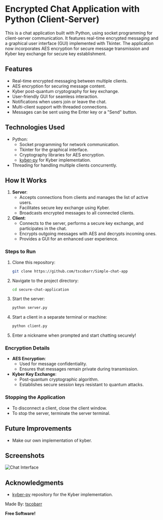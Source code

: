# Encrypted Chat Application with Python (Client-Server)

This is a chat application built with Python, using socket programming for client-server communication. It features real-time encrypted messaging and a graphical user interface (GUI) implemented with Tkinter. The application now incorporates AES encryption for secure message transmission and Kyber key exchange for secure key establishment.

## Features
- Real-time encrypted messaging between multiple clients.
- AES encryption for securing message content.
- Kyber post-quantum cryptography for key exchange.
- User-friendly GUI for seamless interaction.
- Notifications when users join or leave the chat.
- Multi-client support with threaded connections.
- Messages can be sent using the Enter key or a "Send" button.

## Technologies Used
- Python:
  - Socket programming for network communication.
  - Tkinter for the graphical interface.
  - Cryptography libraries for AES encryption.
  - [kyber-py](https://github.com/GiacomoPope/kyber-py) for Kyber implementation.
- Threading for handling multiple clients concurrently.

## How It Works
1. **Server**:
   - Accepts connections from clients and manages the list of active users.
   - Facilitates secure key exchange using Kyber.
   - Broadcasts encrypted messages to all connected clients.
2. **Client**:
   - Connects to the server, performs a secure key exchange, and participates in the chat.
   - Encrypts outgoing messages with AES and decrypts incoming ones.
   - Provides a GUI for an enhanced user experience.

### Steps to Run
1. Clone this repository:
   ```bash
   git clone https://github.com/tscobarr/Simple-chat-app
   ```

2. Navigate to the project directory:
   ```bash
   cd secure-chat-application
   ```

3. Start the server:
   ```bash
   python server.py
   ```

4. Start a client in a separate terminal or machine:
   ```bash
   python client.py
   ```

5. Enter a nickname when prompted and start chatting securely!

### Encryption Details
- **AES Encryption**:
  - Used for message confidentiality.
  - Ensures that messages remain private during transmission.
- **Kyber Key Exchange**:
  - Post-quantum cryptographic algorithm.
  - Establishes secure session keys resistant to quantum attacks.

### Stopping the Application
- To disconnect a client, close the client window.
- To stop the server, terminate the server terminal.

## Future Improvements
- Make our own implementation of kyber.

## Screenshots
![Chat Interface](https://i.ibb.co/2FWWTP5/img-chat-app.png)

## Acknowledgments
- [kyber-py](https://github.com/GiacomoPope/kyber-py) repository for the Kyber implementation.

Made By: [tscobarr](mailto:escobar.tomas2004@gmail.com)

**Free Software!**
